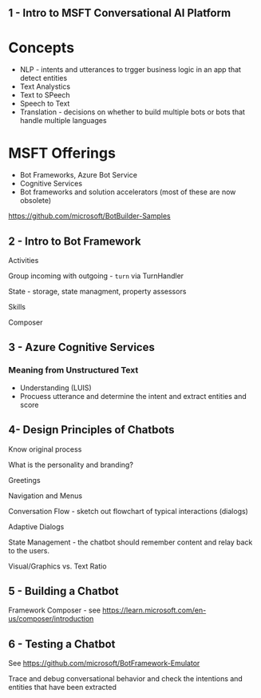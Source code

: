 

## 1 - Intro to MSFT Conversational AI Platform

# Concepts
* NLP - intents and utterances to trgger business logic in an app that detect entities 
* Text Analystics
* Text to SPeech
* Speech to Text
* Translation - decisions on whether to build multiple bots or bots that handle multiple languages

# MSFT Offerings

- Bot Frameworks, Azure Bot Service 
- Cognitive Services 
- Bot frameworks and solution accelerators (most of these are now obsolete) 

https://github.com/microsoft/BotBuilder-Samples

## 2 - Intro to Bot Framework 

Activities 

Group incoming with outgoing - `turn` via TurnHandler


State - storage, state managment, property assessors 

Skills 

Composer  

## 3 - Azure Cognitive Services 

### Meaning from Unstructured Text

- Understanding (LUIS) 
- Procuess utterance and determine the intent and extract entities and score 

## 4- Design Principles of Chatbots

Know original process 

What is the personality and branding? 

Greetings 

Navigation and Menus 

Conversation Flow - sketch out flowchart of typical interactions (dialogs) 

Adaptive Dialogs 

State Management - the chatbot should remember content and relay back to the users. 

Visual/Graphics vs. Text Ratio 

## 5 - Building a Chatbot

Framework Composer - see https://learn.microsoft.com/en-us/composer/introduction

## 6 - Testing a Chatbot

See https://github.com/microsoft/BotFramework-Emulator

Trace and debug conversational behavior and check the intentions and entities that have been extracted 







